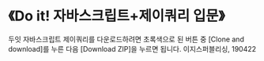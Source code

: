 # 《Do it! 자바스크립트+제이쿼리 입문》
두잇 자바스크립트 제이쿼리를 다운로드하려면 초록색으로 된 버튼 중 [Clone and download]를 누른 다음 [Download ZIP]을 누르면 됩니다.
이지스퍼블리싱, 190422
